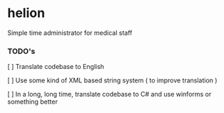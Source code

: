 # helion
Simple time administrator for medical staff

### TODO's
[ ] Translate codebase to English

[ ] Use some kind of XML based string system ( to improve translation )

[ ] In a long, long time, translate codebase to C# and use winforms or something better

